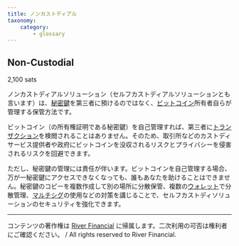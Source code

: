 ```yaml
---
title: ノンカストディアル
taxonomy:
    category:
        - glossary
---
```


## Non-Custodial
2,100 sats

ノンカストディアルソリューション（セルフカストディアルソリューションとも言います）は、[秘密鍵](https://lostinbitcoin.sakuraweb.com/glossary/private_key/)を第三者に預けるのではなく、[ビットコイン](https://lostinbitcoin.sakuraweb.com/glossary/bitcoin/)所有者自らが管理する保管方法です。

ビットコイン（の所有権証明である秘密鍵）を自己管理すれば、第三者に[トランザクション](https://lostinbitcoin.sakuraweb.com/glossary/transaction/)を検閲されることはありません。そのため、取引所などのカストディサービス提供者や政府にビットコインを没収されるリスクとプライバシーを侵害されるリスクを回避できます。

ただし、秘密鍵の管理には責任が伴います。ビットコインを自己管理する場合、万が一秘密鍵にアクセスできなくなっても、誰もあなたを助けることはできません。秘密鍵のコピーを複数作成して別の場所に分散保管、複数の[ウォレット](https://lostinbitcoin.sakuraweb.com/glossary/wallet/)で分散管理、[マルチシグ](https://lostinbitcoin.sakuraweb.com/glossary/multisig/)の使用などの対策を講じることで、セルフカストディソリューションのセキュリティを強化できます。

---
コンテンツの著作権は [River Financial](https://river.com/) に帰属します。二次利用の可否は権利者にご確認ください。 / All rights reserved to River Financial.
